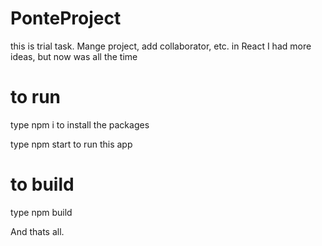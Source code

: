 # PonteProject

this is trial task. Mange project, add collaborator, etc. in React 
I had more ideas, but now was all the time 

# to run
type npm i to install the packages

type npm start to run this app

# to build
type npm build

And thats all. 
